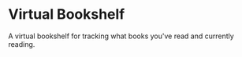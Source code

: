 Virtual Bookshelf
===

A virtual bookshelf for tracking what books you've read and currently reading.

